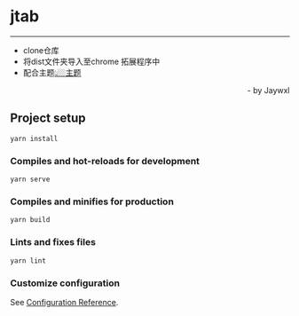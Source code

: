 # jtab
***

* clone仓库
* 将dist文件夹导入至chrome 拓展程序中
* 配合主题[👆🏼主题](https://chrome.google.com/webstore/detail/french-bulldog/iaolabimkpccmflijejpfibcodmaakpe)
  <p align="right">- by Jaywxl</p>

## Project setup
```
yarn install
```

### Compiles and hot-reloads for development
```
yarn serve
```

### Compiles and minifies for production
```
yarn build
```

### Lints and fixes files
```
yarn lint
```

### Customize configuration
See [Configuration Reference](https://cli.vuejs.org/config/).
